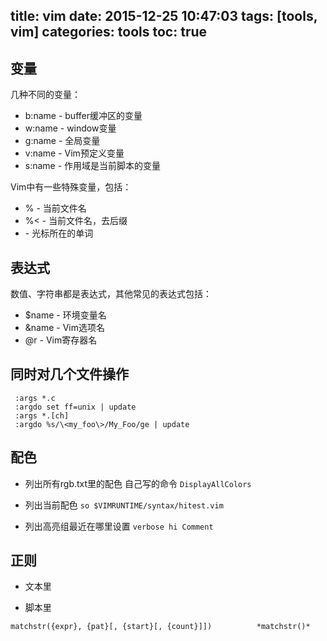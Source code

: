title: vim
date: 2015-12-25 10:47:03
tags: [tools, vim]
categories: tools
toc: true 
---

## 变量

几种不同的变量：

* b:name - buffer缓冲区的变量
* w:name - window变量
* g:name - 全局变量
* v:name - Vim预定义变量
* s:name - 作用域是当前脚本的变量
 
Vim中有一些特殊变量，包括：

* % - 当前文件名
* %< - 当前文件名，去后缀
* <cword> - 光标所在的单词

<!-- more -->

## 表达式

数值、字符串都是表达式，其他常见的表达式包括：

* $name - 环境变量名
* &name - Vim选项名
* @r - Vim寄存器名


## 同时对几个文件操作
 
```vim
 :args *.c
 :argdo set ff=unix | update
 :args *.[ch]
 :argdo %s/\<my_foo\>/My_Foo/ge | update
```

## 配色

* 列出所有rgb.txt里的配色
自己写的命令 `DisplayAllColors`

* 列出当前配色
`so $VIMRUNTIME/syntax/hitest.vim`

* 列出高亮组最近在哪里设置
`verbose hi Comment`

## 正则

* 文本里

* 脚本里
 
`matchstr({expr}, {pat}[, {start}[, {count}]])			*matchstr()*`
